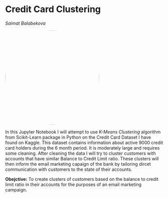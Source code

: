 # Credit Card Clustering
*Saimat Balabekova*

<img src="https://media.istockphoto.com/photos/stacked-credit-cards-picture-id1203763961?k=20&m=1203763961&s=612x612&w=0&h=mrFgkoWWVdp0mtt_vw6OTEZCSjw3bUYhuJt5QWVdkXo=" width="300" height="auto" style="border-radius:50%">

In this Jupyter Notebook I will attempt to use *K-Means Clustering* algorithm from Scikit-Learn package in Python on the Credit Card Dataset I have found on Kaggle. This dataset contains information about active 9000 credit card holders during the 6 month period. It is moderately large and requires some cleaning. After cleaning the data I will try to cluster customers with accounts that have similar Balance to Credit Limit ratio. These clusters will then inform the email marketing capaign of the bank by tailoring dircet communication with customers to the state of their accounts.

**Obejctive:** To create clusters of customers based on the balance to credit limit ratio in their accounts for the purposes of an email marketing campaign.